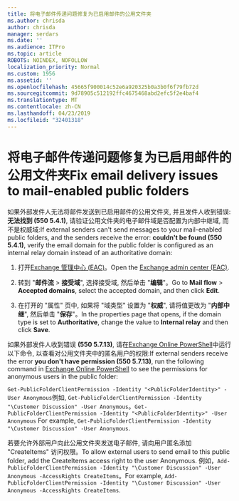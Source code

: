 ```yaml
---
title: 将电子邮件传递问题修复为已启用邮件的公用文件夹
ms.author: chrisda
author: chrisda
manager: serdars
ms.date: ''
ms.audience: ITPro
ms.topic: article
ROBOTS: NOINDEX, NOFOLLOW
localization_priority: Normal
ms.custom: 1956
ms.assetid: ''
ms.openlocfilehash: 45665f900014c52e6a920325b0a3b0f6f79fb72d
ms.sourcegitcommit: 9d78905c512192ffc4675468abd2efc5f2e4baf4
ms.translationtype: MT
ms.contentlocale: zh-CN
ms.lasthandoff: 04/23/2019
ms.locfileid: "32401318"
---
```

# <a name="fix-email-delivery-issues-to-mail-enabled-public-folders"></a><span data-ttu-id="23d5b-102">将电子邮件传递问题修复为已启用邮件的公用文件夹</span><span class="sxs-lookup"><span data-stu-id="23d5b-102">Fix email delivery issues to mail-enabled public folders</span></span>

<span data-ttu-id="23d5b-103">如果外部发件人无法将邮件发送到已启用邮件的公用文件夹, 并且发件人收到错误:**无法找到 (550 5.4.1)**, 请验证公用文件夹的电子邮件域是否配置为内部中继域, 而不是权威域:</span><span class="sxs-lookup"><span data-stu-id="23d5b-103">If external senders can't send messages to your mail-enabled public folders, and the senders receive the error: **couldn't be found (550 5.4.1)**, verify the email domain for the public folder is configured as an internal relay domain instead of an authoritative domain:</span></span>

1. <span data-ttu-id="23d5b-104">打开[Exchange 管理中心 (EAC)](https://docs.microsoft.com/Exchange/exchange-admin-center)。</span><span class="sxs-lookup"><span data-stu-id="23d5b-104">Open the [Exchange admin center (EAC)](https://docs.microsoft.com/Exchange/exchange-admin-center).</span></span>

2. <span data-ttu-id="23d5b-105">转到 "**邮件流** \> **接受域**", 选择接受域, 然后单击 "**编辑**"。</span><span class="sxs-lookup"><span data-stu-id="23d5b-105">Go to **Mail flow** \> **Accepted domains**, select the accepted domain, and then click **Edit**.</span></span>

3. <span data-ttu-id="23d5b-106">在打开的 "属性" 页中, 如果将 "域类型" 设置为 "**权威**", 请将值更改为 "**内部中继**", 然后单击 "**保存**"。</span><span class="sxs-lookup"><span data-stu-id="23d5b-106">In the properties page that opens, if the domain type is set to **Authoritative**, change the value to **Internal relay** and then click **Save**.</span></span>

<span data-ttu-id="23d5b-107">如果外部发件人收到错误 **(550 5.7.13)**, 请在[Exchange Online PowerShell](https://docs.microsoft.com/powershell/exchange/exchange-online/connect-to-exchange-online-powershell/connect-to-exchange-online-powershell)中运行以下命令, 以查看对公用文件夹中的匿名用户的权限:</span><span class="sxs-lookup"><span data-stu-id="23d5b-107">If external senders receive the error **you don't have permission (550 5.7.13)**, run the following command in [Exchange Online PowerShell](https://docs.microsoft.com/powershell/exchange/exchange-online/connect-to-exchange-online-powershell/connect-to-exchange-online-powershell) to see the permissions for anonymous users in the public folder:</span></span>

<span data-ttu-id="23d5b-108">`Get-PublicFolderClientPermission -Identity "<PublicFolderIdentity>" -User Anonymous`例如, `Get-PublicFolderClientPermission -Identity "\Customer Discussion" -User Anonymous`。</span><span class="sxs-lookup"><span data-stu-id="23d5b-108">`Get-PublicFolderClientPermission -Identity "<PublicFolderIdentity>" -User Anonymous` For example, `Get-PublicFolderClientPermission -Identity "\Customer Discussion" -User Anonymous`.</span></span>

<span data-ttu-id="23d5b-109">若要允许外部用户向此公用文件夹发送电子邮件, 请向用户匿名添加 "CreateItems" 访问权限。</span><span class="sxs-lookup"><span data-stu-id="23d5b-109">To allow external users to send email to this public folder, add the CreateItems access right to the user Anonymous.</span></span> <span data-ttu-id="23d5b-110">例如，`Add-PublicFolderClientPermission -Identity "\Customer Discussion" -User Anonymous -AccessRights CreateItems`。</span><span class="sxs-lookup"><span data-stu-id="23d5b-110">For example, `Add-PublicFolderClientPermission -Identity "\Customer Discussion" -User Anonymous -AccessRights CreateItems`.</span></span>
